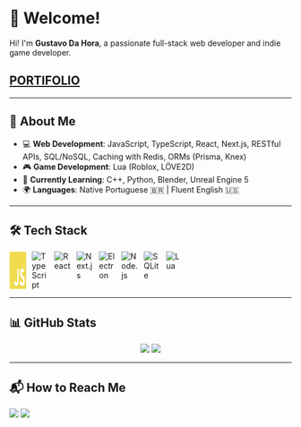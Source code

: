 # 👋 Welcome!

Hi! I'm **Gustavo Da Hora**, a passionate full-stack web developer and indie game developer.

## <a href="https://gustavo-dahora.vercel.app/"> PORTIFOLIO <a/>

---

## 🧠 About Me

- 💻 **Web Development**: JavaScript, TypeScript, React, Next.js, RESTful APIs, SQL/NoSQL, Caching with Redis, ORMs (Prisma, Knex)
- 🎮 **Game Development**: Lua (Roblox, LÖVE2D)
- 🚀 **Currently Learning**: C++, Python, Blender, Unreal Engine 5
- 🌍 **Languages**: Native Portuguese 🇧🇷 | Fluent English 🇺🇸

---

## 🛠️ Tech Stack

<div style="display: flex; flex-wrap: wrap; gap: 10px;">
  <img src="https://raw.githubusercontent.com/devicons/devicon/master/icons/javascript/javascript-plain.svg" width="30" alt="JavaScript" />
  <img src="https://cdn.jsdelivr.net/gh/devicons/devicon/icons/typescript/typescript-original.svg" width="30" alt="TypeScript" />
  <img src="https://cdn.jsdelivr.net/gh/devicons/devicon/icons/react/react-original.svg" width="30" alt="React" />
  <img src="https://cdn.jsdelivr.net/gh/devicons/devicon/icons/nextjs/nextjs-original.svg" width="30" alt="Next.js" />
  <img src="https://cdn.jsdelivr.net/gh/devicons/devicon/icons/electron/electron-original.svg" width="30" alt="Electron" />
  <img src="https://cdn.jsdelivr.net/gh/devicons/devicon/icons/nodejs/nodejs-original.svg" width="30" alt="Node.js" />
  <img src="https://cdn.jsdelivr.net/gh/devicons/devicon/icons/sqlite/sqlite-original.svg" width="30" alt="SQLite" />
  <img src="https://cdn.jsdelivr.net/gh/devicons/devicon/icons/lua/lua-original.svg" width="30" alt="Lua" />
</div>

---

## 📊 GitHub Stats

<div align="center">
  <img width="45%" src="https://github-readme-stats-sigma-five.vercel.app/api?username=GustaDaHora&show_icons=true&theme=merko&include_all_commits=true&count_private=true" />
  <img width="45%" src="https://github-readme-stats-sigma-five.vercel.app/api/top-langs/?username=GustaDaHora&layout=compact&langs_count=6&theme=merko"/>
</div>

---

## 📬 How to Reach Me

<div>
  <a href="mailto:gustadahora68@gmail.com"><img src="https://img.shields.io/badge/Gmail-D14836?style=for-the-badge&logo=gmail&logoColor=white"></a>
  <a href="https://www.linkedin.com/in/gustavo-dahora/"><img src="https://img.shields.io/badge/LinkedIn-0077B5?style=for-the-badge&logo=linkedin&logoColor=white"></a>
</div>
